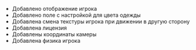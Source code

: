 - Добавлено отображение игрока
- Добавлено поле с настройкой для цвета одежды
- Добавлена смена текстуры игрока при движении в другую сторону
- Добавлена лицензия
- Добавлены координаты камеры
- Добавлена физика игрока